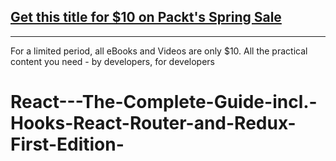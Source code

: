 


## [Get this title for $10 on Packt's Spring Sale](https://www.packt.com/V10776?utm_source=github&utm_medium=packt-github-repo&utm_campaign=spring_10_dollar_2022)
-----
For a limited period, all eBooks and Videos are only $10. All the practical content you need \- by developers, for developers

# React---The-Complete-Guide-incl.-Hooks-React-Router-and-Redux-First-Edition-